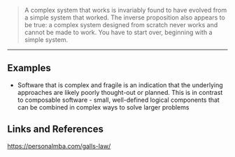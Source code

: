 > A complex system that works is invariably found to have evolved from a simple system that worked. The inverse proposition also appears to be true: a complex system designed from scratch never works and cannot be made to work. You have to start over, beginning with a simple system.

---
## Examples

- Software that is complex and fragile is an indication that the underlying approaches are likely poorly thought-out or planned. This is in contrast to composable software - small, well-defined logical components that can be combined in complex ways to solve larger problems

## Links and References

https://personalmba.com/galls-law/
